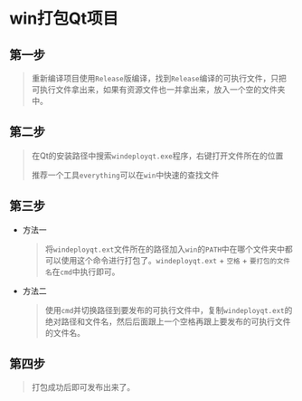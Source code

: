 # win打包Qt项目

## 第一步

>   重新编译项目使用`Release`版编译，找到`Release`编译的可执行文件，只把可执行文件拿出来，如果有资源文件也一并拿出来，放入一个空的文件夹中。

## 第二步

>   在Qt的安装路径中搜索`windeployqt.exe`程序，右键打开文件所在的位置
>
>   推荐一个工具`everything`可以在`win`中快速的查找文件

## 第三步

*   方法一
      >将`windeployqt.ext`文件所在的路径加入`win`的`PATH`中在哪个文件夹中都可以使用这个命令进行打包了。`windeployqt.ext` + `空格` + `要打包的文件名`在`cmd`中执行即可。

   *   方法二

       >   使用`cmd`并切换路径到要发布的可执行文件中，复制`windeployqt.ext`的绝对路径和文件名，然后后面跟上一个空格再跟上要发布的可执行文件的文件名。

## 第四步

>   打包成功后即可发布出来了。


